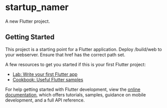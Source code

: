 # startup_namer

A new Flutter project.

## Getting Started

This project is a starting point for a Flutter application.
Deploy /build/web to your webserver.
Ensure that href has the correct path set.

A few resources to get you started if this is your first Flutter project:

- [Lab: Write your first Flutter app](https://docs.flutter.dev/get-started/codelab)
- [Cookbook: Useful Flutter samples](https://docs.flutter.dev/cookbook)

For help getting started with Flutter development, view the
[online documentation](https://docs.flutter.dev/), which offers tutorials,
samples, guidance on mobile development, and a full API reference.
